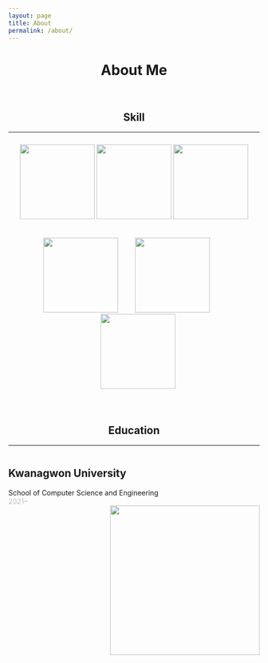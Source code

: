 ```yaml
---
layout: page
title: About
permalink: /about/
---
```


<h1 style="text-align:center">About Me</h1>

<br>

<h2 style="text-align:center">Skill</h2>

---

<p style="padding:10px;text-align:center">
<img width="150px" src="https://user-images.githubusercontent.com/98319061/220842198-3c5fae3a-85a2-48a8-ab0d-e9a2e2cef372.png">
<img width="150px" src="https://user-images.githubusercontent.com/98319061/220841039-4dbdd3c4-7da8-47db-9677-77974ae66ac4.png">
<img width="150px" src="https://user-images.githubusercontent.com/98319061/220842035-a8a27b84-5a48-40ba-9886-eb999555b4a9.png">
</p>

<p style="padding:10px;text-align:center">
<img width="150px" src="https://user-images.githubusercontent.com/98319061/220843013-4f9010ac-d0cb-49d6-b42e-b429e538d79b.png">
<img width="150px" style="padding-left:30px;padding-right:30px;" src="https://user-images.githubusercontent.com/98319061/220843630-512c03ea-ac76-4386-b3e5-b9f6aa2dc419.png">
<img width="150px" style="padding-left:15px;paddding-right:15px" src="https://user-images.githubusercontent.com/98319061/220844289-8ccfd987-3384-441f-8927-35fc9b62d151.png">
</p>

<br>
<h2 style="text-align:center">Education</h2>

---

<div style="float:left;" width="300px" height="500px">
    <h2 style="font-weight: bold;">Kwanagwon University</h2>
    School of Computer Science and Engineering<br>
    <div style="font-weight:100">2021~ </div>
</div>
<div style="float:right" width="300px" height="500px">
<img width="300px" src="https://user-images.githubusercontent.com/98319061/220850257-187c2843-3910-4a69-baad-6fc4f72de85a.png"/>



</div> <br>